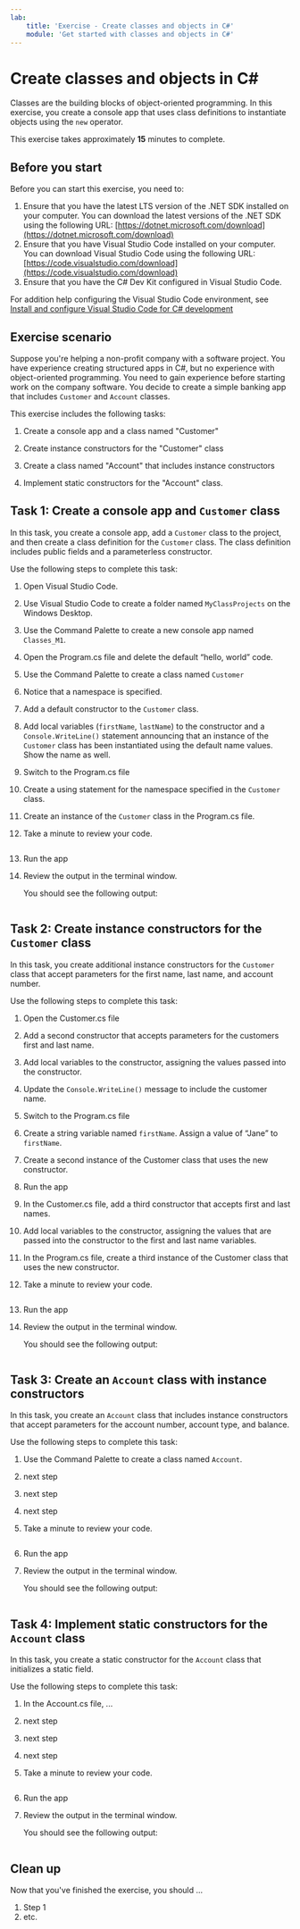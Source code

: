 ```yaml
---
lab:
    title: 'Exercise - Create classes and objects in C#'
    module: 'Get started with classes and objects in C#'
---
```



# Create classes and objects in C#

Classes are the building blocks of object-oriented programming. In this exercise, you create a console app that uses class definitions to instantiate objects using the `new` operator.

This exercise takes approximately **15** minutes to complete.

## Before you start

Before you can start this exercise, you need to:

1. Ensure that you have the latest LTS version of the .NET SDK installed on your computer. You can download the latest versions of the .NET SDK using the following URL: [https://dotnet.microsoft.com/download](https://dotnet.microsoft.com/download)
1. Ensure that you have Visual Studio Code installed on your computer. You can download Visual Studio Code using the following URL: [https://code.visualstudio.com/download](https://code.visualstudio.com/download)
1. Ensure that you have the C# Dev Kit configured in Visual Studio Code.

For addition help configuring the Visual Studio Code environment, see [Install and configure Visual Studio Code for C# development](https://learn.microsoft.com/training/modules/install-configure-visual-studio-code/)

## Exercise scenario

Suppose you're helping a non-profit company with a software project. You have experience creating structured apps in C#, but no experience with object-oriented programming. You need to gain experience before starting work on the company software. You decide to create a simple banking app that includes `Customer` and `Account` classes.

This exercise includes the following tasks:

1. Create a console app and a class named "Customer"

1. Create instance constructors for the "Customer" class

1. Create a class named "Account" that includes instance constructors

1. Implement static constructors for the "Account" class.

## Task 1: Create a console app and `Customer` class

In this task, you create a console app, add a `Customer` class to the project, and then create a class definition for the `Customer` class. The class definition includes public fields and a parameterless constructor.

Use the following steps to complete this task:

1. Open Visual Studio Code.

1. Use Visual Studio Code to create a folder named `MyClassProjects` on the Windows Desktop.

1. Use the Command Palette to create a new console app named `Classes_M1`.

1. Open the Program.cs file and delete the default “hello, world” code.

1. Use the Command Palette to create a class named `Customer`

1. Notice that a namespace is specified.

1. Add a default constructor to the `Customer` class.

1. Add local variables (`firstName`, `lastName`) to the constructor and a `Console.WriteLine()` statement announcing that an instance of the `Customer` class has been instantiated using the default name values. Show the name as well.

1. Switch to the Program.cs file

1. Create a using statement for the namespace specified in the `Customer` class.

1. Create an instance of the `Customer` class in the Program.cs file.

1. Take a minute to review your code.

    ```csharp

    
    ```

1. Run the app

1. Review the output in the terminal window.

    You should see the following output:

    ```plaintext

    ```

## Task 2: Create instance constructors for the `Customer` class

In this task, you create additional instance constructors for the `Customer` class that accept parameters for the first name, last name, and account number.

Use the following steps to complete this task:

1. Open the Customer.cs file

1. Add a second constructor that accepts parameters for the customers first and last name.

1. Add local variables to the constructor, assigning the values passed into the constructor.

1. Update the `Console.WriteLine()` message to include the customer name.

1. Switch to the Program.cs file

1. Create a string variable named `firstName`. Assign a value of “Jane” to `firstName`.

1. Create a second instance of the Customer class that uses the new constructor.

1. Run the app

1. In the Customer.cs file, add a third constructor that accepts first and last names.

1. Add local variables to the constructor, assigning the values that are passed into the constructor to the first and last name variables.

1. In the Program.cs file, create a third instance of the Customer class that uses the new constructor.

1. Take a minute to review your code.

    ```csharp

    
    ```

1. Run the app

1. Review the output in the terminal window.

    You should see the following output:

    ```plaintext

    ```

## Task 3: Create an `Account` class with instance constructors

In this task, you create an `Account` class that includes instance constructors that accept parameters for the account number, account type, and balance.

Use the following steps to complete this task:

1. Use the Command Palette to create a class named `Account`.

1. next step

1. next step

1. next step

1. Take a minute to review your code.

    ```csharp

    
    ```

1. Run the app

1. Review the output in the terminal window.

    You should see the following output:

    ```plaintext

    ```

## Task 4: Implement static constructors for the `Account` class

In this task, you create a static constructor for the `Account` class that initializes a static field.

Use the following steps to complete this task:

1. In the Account.cs file, ...

1. next step

1. next step

1. next step

1. Take a minute to review your code.

    ```csharp

    
    ```

1. Run the app

1. Review the output in the terminal window.

    You should see the following output:

    ```plaintext

    ```

## Clean up

<!-- Good practice - especially as self-paced learners will be using their own subscriptions -->
<!-- Delete this section if it is not needed -->

Now that you've finished the exercise, you should ...

1. Step 1
2. etc.
